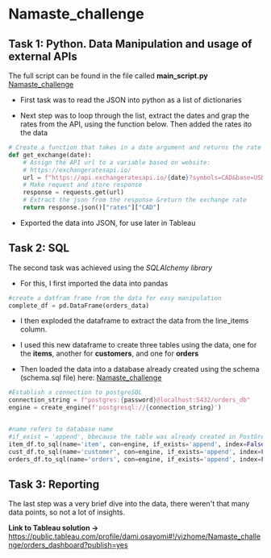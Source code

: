 # Namaste_challenge

## Task 1: Python. Data Manipulation and usage of external APIs

The full script can be found in  the file called **main_script.py** [Namaste_challenge](main_script.py)

- First task was to read the JSON into python as a list of dictionaries

- Next step was to loop through the list, extract the dates and grap the rates from the API, using the function below. Then added the rates ito the data
```python
# Create a function that takes in a date argument and returns the rate for that day
def get_exchange(date):
    # Assign the API url to a variable based on website: 
    # https://exchangeratesapi.io/
    url = f"https://api.exchangeratesapi.io/{date}?symbols=CAD&base=USD"
    # Make request and store response
    response = requests.get(url)
    # Extract the json from the response &return the exchange rate
    return response.json()["rates"]["CAD"]
```

- Exported the data into JSON, for use later in Tableau


## Task 2: SQL


The second task was achieved using the *SQLAlchemy library* 

- For this, I first imported the data into pandas
```python
#create a datfram frame from the data for easy manipulation
complete_df = pd.DataFrame(orders_data)
```

- I then exploded the dataframe to extract the data from the line_items column.

- I used this new dataframe to create three tables using the data, one for the **items**, another for **customers**, and one for **orders**
 
 - Then loaded the data into a database already created using the schema (schema.sql file) here: [Namaste_challenge](schema.sql)
```python
#Establish a connection to postgreSQL
connection_string = f"postgres:{password}@localhost:5432/orders_db"
engine = create_engine(f'postgresql://{connection_string}')


#name refers to database name
#if_exist = 'append', bbecause the table was already created in PostGres using PgAdmin
item_df.to_sql(name='item', con=engine, if_exists='append', index=False)
cust_df.to_sql(name='customer', con=engine, if_exists='append', index=False)
orders_df.to_sql(name='orders', con=engine, if_exists='append', index=False)
```

## Task 3: Reporting
The last step was a very brief dive into the data, there weren't that many data points, so not a lot of insights.

**Link to Tableau solution ->** <https://public.tableau.com/profile/dami.osayomi#!/vizhome/Namaste_challenge/orders_dashboard?publish=yes>

